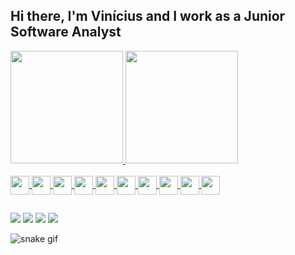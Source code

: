 ## Hi there, I'm Vinícius and I work as a Junior Software Analyst

<div>
  <a href="https://github.com/vbbandeira">
  <img height="180em" src="https://github-readme-stats.vercel.app/api?username=vbbandeira&show_icons=true&theme=onedark&include_all_commits=true&count_private=true"/>
  <img height="180em" src="https://github-readme-stats.vercel.app/api/top-langs/?username=vbbandeira&layout=compact&langs_count=16&count_private=true&theme=onedark"/>
</div>

<div style="display: inline_block"><br>
  <img align="center" alt"Vini-Js" height="30" widht="40" src="https://cdn.jsdelivr.net/gh/devicons/devicon/icons/javascript/javascript-original.svg">
  <img align="center" alt"Vini-React" height="30" widht="40" src="https://cdn.jsdelivr.net/gh/devicons/devicon/icons/react/react-original.svg">
  <img align="center" alt"Vini-Node" height="30" widht="40" src="https://cdn.jsdelivr.net/gh/devicons/devicon/icons/nodejs/nodejs-original.svg">
  <img align="center" alt"Vini-Html" height="30" widht="40" src="https://cdn.jsdelivr.net/gh/devicons/devicon/icons/html5/html5-original.svg">
  <img align="center" alt"Vini-Css" height="30" widht="40" src="https://cdn.jsdelivr.net/gh/devicons/devicon/icons/css3/css3-original.svg">
  <img align="center" alt"Vini-Aws" height="30" widht="40" src="https://cdn.jsdelivr.net/gh/devicons/devicon/icons/amazonwebservices/amazonwebservices-original.svg">
  <img align="center" alt"Vini-Java" height="30" widht="40" src="https://cdn.jsdelivr.net/gh/devicons/devicon/icons/java/java-original.svg">
  <img align="center" alt"Vini-C++" height="30" widht="40" src="https://cdn.jsdelivr.net/gh/devicons/devicon/icons/cplusplus/cplusplus-original.svg">
  <img align="center" alt"Vini-Dart" height="30" widht="40" src="https://cdn.jsdelivr.net/gh/devicons/devicon/icons/dart/dart-original.svg">
  <img align="center" alt"Vini-Flutter" height="30" widht="40" src="https://cdn.jsdelivr.net/gh/devicons/devicon/icons/flutter/flutter-original.svg">
  
</div>

  ##
  
<div>
  <a href="instagram.com/vbbandeira" target="_blank"> <img src="https://img.shields.io/badge/Instagram-E4405F?style=for-the-badge&logo=instagram&logoColor=white" target="_blank"></a>
  <a href="mailto:developer.bandeira@gmail.com" target="_blank"> <img src="https://img.shields.io/badge/Gmail-D14836?style=for-the-badge&logo=gmail&logoColor=white" target="_blank"></a>
  <a href="https://stackoverflow.com/cv/vbbandeira" target="_blank"> <img src="https://img.shields.io/badge/Stack_Overflow-FE7A16?style=for-the-badge&logo=stack-overflow&logoColor=white" target="_blank"></a>
  <a href="https://www.linkedin.com/in/vbritobandeira/" target="_blank"> <img src="https://img.shields.io/badge/LinkedIn-0077B5?style=for-the-badge&logo=linkedin&logoColor=white" target="_blank"></a>  
  
![snake gif](https://github.com/vbbandeira/vbbandeira/blob/output/github-contribution-grid-snake.gif)
  
</div> 
